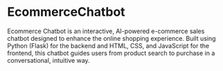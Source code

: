 # EcommerceChatbot
Ecommerce Chatbot is an interactive, AI-powered e-commerce sales chatbot designed to enhance the online shopping experience. Built using Python (Flask) for the backend and HTML, CSS, and JavaScript for the frontend, this chatbot guides users from product search to purchase in a conversational, intuitive way.
